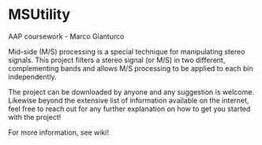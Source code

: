 # MSUtility
 AAP coursework - Marco Gianturco


Mid-side (M/S) processing is a special technique for manipulating stereo signals.
This project filters a stereo signal (or M/S) in two different, complementing bands and allows M/S processing to be applied to each bin independently.

The project can be downloaded by anyone and any suggestion is welcome.
Likewise beyond the extensive list of information available on the internet, feel free to reach out for any further explanation on how to get you started with the project!

For more information, see wiki!


